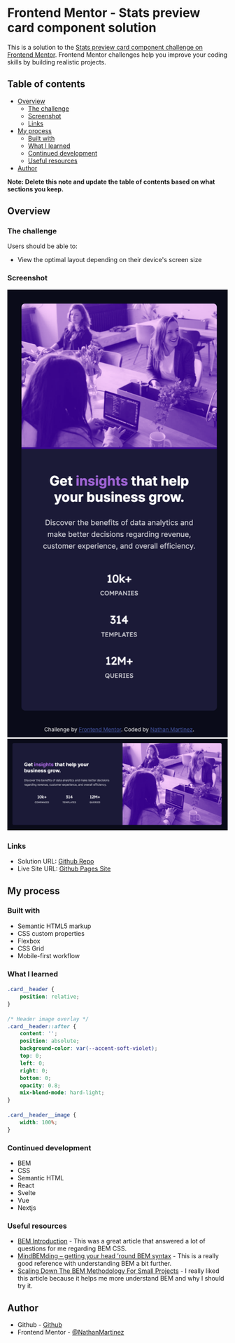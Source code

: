 # Frontend Mentor - Stats preview card component solution

This is a solution to the [Stats preview card component challenge on Frontend Mentor](https://www.frontendmentor.io/challenges/stats-preview-card-component-8JqbgoU62). Frontend Mentor challenges help you improve your coding skills by building realistic projects.

## Table of contents

- [Overview](#overview)
  - [The challenge](#the-challenge)
  - [Screenshot](#screenshot)
  - [Links](#links)
- [My process](#my-process)
  - [Built with](#built-with)
  - [What I learned](#what-i-learned)
  - [Continued development](#continued-development)
  - [Useful resources](#useful-resources)
- [Author](#author)

**Note: Delete this note and update the table of contents based on what sections you keep.**

## Overview

### The challenge

Users should be able to:

- View the optimal layout depending on their device's screen size

### Screenshot

![](./images/Screen%20Shot%202023-01-22%20at%209.37.06%20PM.png)
![](./images/Screen%20Shot%202023-01-22%20at%209.37.14%20PM.png)

### Links

- Solution URL: [Github Repo](https://github.com/NathanMartinez/fm_stats_preview_card_component)
- Live Site URL: [Github Pages Site](https://nathanmartinez.github.io/fm_stats_preview_card_component/)

## My process

### Built with

- Semantic HTML5 markup
- CSS custom properties
- Flexbox
- CSS Grid
- Mobile-first workflow

### What I learned

```css
.card__header {
	position: relative;
}

/* Header image overlay */
.card__header::after {
	content: '';
	position: absolute;
	background-color: var(--accent-soft-violet);
	top: 0;
	left: 0;
	right: 0;
	bottom: 0;
	opacity: 0.8;
	mix-blend-mode: hard-light;
}

.card__header__image {
	width: 100%;
}
```

### Continued development

- BEM
- CSS
- Semantic HTML
- React
- Svelte
- Vue
- Nextjs

### Useful resources

- [BEM Introduction](https://getbem.com/introduction/) - This was a great article that answered a lot of questions for me regarding BEM CSS.
- [MindBEMding – getting your head ’round BEM syntax](https://csswizardry.com/2013/01/mindbemding-getting-your-head-round-bem-syntax/) - This is a really good reference with understanding BEM a bit further.
- [Scaling Down The BEM Methodology For Small Projects](https://www.smashingmagazine.com/2014/07/bem-methodology-for-small-projects/) - I really liked this article because it helps me more understand BEM and why I should try it.

## Author

- Github - [Github](https://www.your-site.com)
- Frontend Mentor - [@NathanMartinez](https://www.frontendmentor.io/profile/NathanMartinez)
